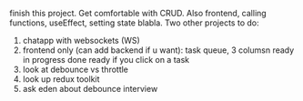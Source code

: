 finish this project. Get comfortable with CRUD. Also frontend, calling functions, useEffect, setting state blabla.
Two other projects to do:

1. chatapp with websockets (WS)
2. frontend only (can add backend if u want): task queue, 3 columsn ready in progress done
   ready if you click on a task
3. look at debounce vs throttle
4. look up redux toolkit
5. ask eden about debounce interview
